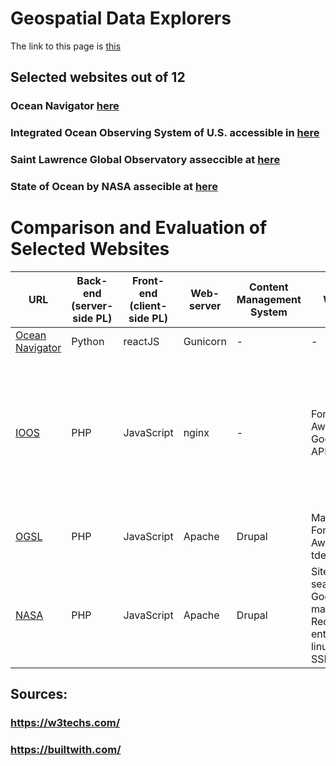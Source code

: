 
# Geospatial Data Explorers

The link to this page is [this](https://hmarvi.github.io/index.html)

## Selected websites out of 12

### Ocean Navigator [here](http://navigator.oceansdata.ca/public/)
### Integrated Ocean Observing System of U.S. accessible in [here](https://sensors.ioos.us/#map)
### Saint Lawrence Global Observatory asseccible at [here](https://test-www.ogsl.ca/en)
### State of Ocean by NASA assecible at [here](https://podaac-tools.jpl.nasa.gov/soto/#b=BlueMarble_ShadedRelief_Bathymetry&l=GHRSST_L4_MUR_Sea_Surface_Temperature(la=true),MODIS_Aqua_CorrectedReflectance_TrueColor,MODIS_Aqua_Chlorophyll_A,jpl_l4_mur_ssta___ssta___36000_x_18000___daynight&ve=-225,-54.0859375,-10,54.0859375&pl=false&pb=false&d=2019-11-29&ao=false&as=2019-11-22&ae=2019-11-29&asz=1/day&afr=500&tlr=days)


<h1>Comparison and Evaluation of Selected Websites</h1>


<table >
   <thead>
  <tr>
 <th >URL</th>
 <th >Back-end (server-side PL)</th>
 <th >Front-end (client-side PL)</th>
 <th >Web-server</th>
 <th >Content Management System</th>
 <th >Widget</th>
 <th >OS and severs</th>
 <th >Framework</th>
 <th >Web-hosting provider</th>
 <th >Content delivery network </th>
 <th >Analytics and tracking  </th>
 <th >mapping </th>
 <th >image file formats </th>
 <th >JS libraries </th>
  <th >Other technologies </th>
    <th >Evaluation </th>
  </tr>
      </thead>
  <tbody>
  <tr>
  <td > <a href="http://navigator.oceansdata.ca/public/">Ocean Navigator </a></td>
 <td > Python</td>
 <td >reactJS</td>
 <td >Gunicorn </td>
 <td >-</td>
 <td >-</td>
 <td >-</td>
 <td >-</td>
 <td >-</td>
 <td >StackPath BootstrapCDN</td>
 <td >- </td>
 <td >OpenLayers </td>
 <td >PNG</td>
 <td >JQuery </td>
  <td >- </td>
  <td >- </td>
  </tr>
  <tr>
  <td><a href="https://sensors.ioos.us/#map">IOOS</a> </td>
  <td >PHP</td>
 <td >JavaScript</td>
 <td >nginx </td>
 <td >-</td>
 <td >Font Awesome, Google Font API</td>
 <td >-</td>
 <td >CExpressJS</td>
 <td >Amazon</td>
 <td >GStatic Google Static Content Usage Statistics </td>
 <td >- </td>
 <td >Leaflet</td>
 <td >Not sure! (xhr request??!)</td>
 <td >Backbone.js, Marionette, underscore, D3, Hogan  </td>
  <td > Node.Js's frame work (ExpressJs)</td>
  <td >est among these. Works both with hovering and clicking (sp less data is rendered on the fly). I like the hegxagons. </td>
  </tr>
 <tr>
 <td><a href="https://test-www.ogsl.ca/octo/?mapextent=-7347086.392356057,6621293.722740165,5">OGSL</a> </td>
 <td >PHP</td>
 <td >JavaScript</td>
 <td >Apache</td>
 <td >Drupal</td>
 <td >MailChimp, Font Awesome, tdemePunch </td>
 <td >-</td>
 <td >-</td>
 <td >-</td>
 <td >-</td>
 <td >-</td>
 <td >- </td>
 <td >PNG, JPEG, bmp </td>
 <td >Hammer, JQuery, utilJS, Onion,JS,CommonJS </td>
  <td >OWL Carousel </td>
  <td >-</td>
  </tr>
  
  <tr>
 <td><a href="https://podaac-tools.jpl.nasa.gov/soto">NASA</a> </td>
 <td >PHP</td>
 <td >JavaScript</td>
 <td >Apache</td>
 <td >Drupal</td>
 <td >Sitelinks search box , Google tag manager  | Red Hat enterprise linux, Open SSL </td>
 <td >Amazon</td>
 <td >-</td>
 <td >Amazon cloud front</td>
 <td >CrazyEgg </td>
 <td >Leaflet</td>
 <td >Content Cell </td>
 <td >image file formats </td>
 <td >Jhtml5shiv, Modernizr, jQuery, jQuery once,  jQuery UI, jQuery UI Tabs, Tablesorter</td>
  <td >-</td>
  <td >-</td>
  </tr>
  </tbody>
</table>


## Sources: 
### https://w3techs.com/
### https://builtwith.com/

